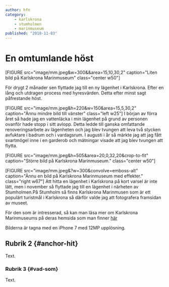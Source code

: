```yaml
---
author: hfn
category:
    - karlskrona
    - stumholmen
    - marinmuseum
published: "2018-11-03"
---
```

En omtumlande höst
==================================
[FIGURE src="image/mm.jpeg&w=300&&area=15,10,30,2" caption="Liten bild på Karlskrona Marinmuseum" class="center w50"]


För drygt 2 månader sen flyttade jag till en ny lägenhet i Karlskrona. Efter en lång och utdragen process med hyresvärden. Detta efter minst sagt påfrestande höst.
<!--more-->
[FIGURE src="image/mm.jpeg&h=220&w=150&area=15,5,30,2" caption="Ännu mindre bild till vänster" class="left w25"]
 I början av förra året så hade jag en vattenläcka i min lägenhet på grund av personen ovanför hade stopp i sitt avlopp. Detta ledde till ganska omfattande renoveringsarbete av lägenheten och jag blev tvungen att leva två stycken avfuktare i badrum och i vardagsrum. I augusti i år så märkte jag att jag fått svartmögel inne i en garderob och mätningar visade att jag blev tvungen att flytta. 
 
 
[FIGURE src="image/mm.jpeg&h=505&area=20,0,32,20&crop-to-fit" caption="Större bild på Karlskrona Marinmuseum." class="center w50"]

[FIGURE src="image/mm.jpeg&?w=300&convolve=emboss-alt" caption="Ännu en bild på Karlskrona Marinmuseum med effekter." class="right w67"]
Att hitta en lägenhet i Karlskrona på kort varsel är inte lätt, men i november så flyttade jag till en lägenhet i närheten av Stumholmen.På Stumholm så finns Karlskrona Marinmusen som är ett populärt turistmål i Karlskrona så därför valde jag att fotografera framsidan av museet.


För den som är intresserad, så kan man läsa mer om Karlskrona Marinmuseums på deras hemsida som man finner [här](https://www.marinmuseum.se/)



Bilderna är tagna med en iPhone 7 med 12MP upplösning.

Rubrik 2 {#anchor-hit}
-----------------------------------

Text.



### Rubrik 3 {#vad-som}

Text.

